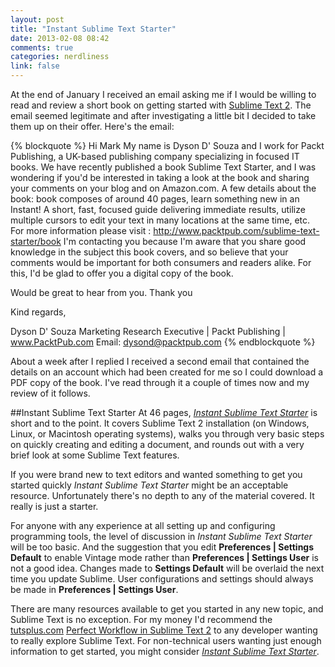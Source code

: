 ```yaml
---
layout: post
title: "Instant Sublime Text Starter"
date: 2013-02-08 08:42
comments: true
categories: nerdliness 
link: false
---
```

At the end of January I received an email asking me if I would be willing to read and review a short book on getting started with [Sublime Text 2](http://www.sublimetext.com "Sublime Text 2"). The email seemed legitimate and after investigating a little bit I decided to take them up on their offer. Here's the email:

{% blockquote %}
Hi Mark
My name is Dyson D' Souza and I work for Packt Publishing, a UK-based publishing company specializing in focused IT books. We have recently published a book Sublime Text Starter, and I was wondering if you'd be interested in taking a look at the book and sharing your comments on your blog and on Amazon.com.
A few details about the book: book composes of around 40 pages, learn something new in an Instant! A short, fast, focused guide delivering immediate results, utilize multiple cursors to edit your text in many locations at the same time, etc. For more information please visit : http://www.packtpub.com/sublime-text-starter/book
I'm contacting you because I'm aware that you share good knowledge in the subject this book covers, and so believe that your comments would be important for both consumers and readers alike. For this, I'd be glad to offer you a digital copy of the book.

Would be great to hear from you. Thank you

Kind regards,

Dyson D' Souza
Marketing Research Executive | Packt Publishing | www.PacktPub.com
Email: dysond@packtpub.com
{% endblockquote %}

About a week after I replied I received a second email that contained the details on an account which had been created for me so I could download a PDF copy of the book. I've read through it a couple of times now and my review of it follows.

##Instant Sublime Text Starter
At 46 pages, [_Instant Sublime Text Starter_](http://www.packtpub.com/sublime-text-starter/book "Instant Sublime Text Starter") is short and to the point. It covers Sublime Text 2 installation (on Windows, Linux, or Macintosh operating systems), walks you through very basic steps on quickly creating and editing a document, and rounds out with a very brief look at some Sublime Text features.

If you were brand new to text editors and wanted something to get you started quickly _Instant Sublime Text Starter_ might be an acceptable resource. Unfortunately there's no depth to any of the material covered. It really is just a starter. 

For anyone with any experience at all setting up and configuring programming tools, the level of discussion in _Instant Sublime Text Starter_ will be too basic. And the suggestion that you edit **Preferences | Settings Default** to enable Vintage mode rather than **Preferences | Settings User** is not a good idea. Changes made to **Settings Default** will be overlaid the next time you update Sublime. User configurations and settings should always be made in **Preferences | Settings User**.

There are many resources available to get you started in any new topic, and Sublime Text is no exception. For my money I'd recommend the [tutsplus.com](http://tutsplus.com "tutsplus.com") [Perfect Workflow in Sublime Text 2](https://tutsplus.com/course/improve-workflow-in-sublime-text-2/ "Perfect Workflow in Sublime Text 2") to any developer wanting to really explore Sublime Text. For non-technical users wanting just enough information to get started, you might consider [_Instant Sublime Text Starter_](http://www.packtpub.com/sublime-text-starter/book "Instant Sublime Text Starter").
